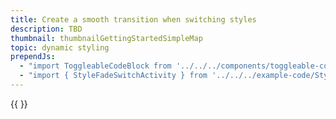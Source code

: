 ```yaml
---
title: Create a smooth transition when switching styles
description: TBD
thumbnail: thumbnailGettingStartedSimpleMap
topic: dynamic styling
prependJs:
  - "import ToggleableCodeBlock from '../../../components/toggleable-code-block'"
  - "import { StyleFadeSwitchActivity } from '../../../example-code/StyleFadeSwitchActivity.js'"
---
```


<!-- Any notes about this example would go here.  -->

{{
  <ToggleableCodeBlock 
    codeSnippet={StyleFadeSwitchActivity}
  />
}}
